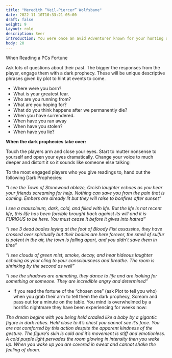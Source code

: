 ```yaml
---
title: "Meredith “Veil-Piercer” Wolfsbane"
date: 2022-11-10T10:33:21-05:00
draft: false
weight: 9
Layout: role
description: Seer
introduction: You were once an avid Adventurer known for your hunting of Werewolves and Vampires. But an injury you sustained on a rather vicious hunt left you unable to continue your life of fighting the creatures of the night. Though with this injury came the gift of prophecy. You now travel Woodhaven attempting to divine the fortunes of adventurers for a coin to make a living. Sometimes the readings are nothing more than filling them with hope, but sometimes they are terrifying possessions from beyond the Veil of this realm and into the unknown…
body: 20
---
```


When Reading a PCs Fortune

Ask lots of questions about their past. The bigger the responses from the player, engage them with a dark prophecy. These will be unique descriptive phrases given by plot to hint at events to come.

- Where were you born?
- What is your greatest fear.
- Who are you running from?
- What are you hoping for?
- What do you think happens after we permanently die?
- When you have surrendered.
- When have you ran away
- When have you stolen?
- When have you lie?

 **When the dark prophecies take over:**

Touch the players arm and close your eyes. Start to mutter nonsense to yourself and open your eyes dramatically. Change your voice to much deeper and distort it so it sounds like someone else talking

To the most engaged players who you give readings to, hand out the following Dark Prophecies:

“*I see the Town of Stonewood ablaze, Orcish laughter echoes as you hear your friends screaming for help. Nothing can save you from the pain that is coming. Embers are already lit but they will raise to bonfires after sunset”*

*I see a mausoleum, dark, cold, and filled with life. But the life is not recent life, this life has been forcible brought back against its will and it is FURIOUS to be here. You must cease it before it gives into hatred”*

*“I see 3 dead bodies laying at the foot of Bloody Fist assassins, they have crossed over spiritually but their bodies are here forever, the smell of sulfur is potent in the air, the town is falling apart, and you didn’t save them in time”*

*“I see clouds of green mist, smoke, decay, and hear hideous laughter echoing as your cling to your consciousness and breathe. The room is shrinking by the second as well”*

*“I see the shadows are animating, they dance to life and are looking for something or someone. They are incredible angry and determined”*

- If you read the fortune of the “chosen one” (ask Plot to tell you who) when you grab their arm to tell them the dark prophecy, Scream and pass out for a minute on the table. You mind is overwhelmed by a horrific nightmare they have been experiencing for weeks now:

*The dream begins with you being held cradled like a baby by a gigantic figure in dark robes. Held close to it’s chest you cannot see it’s face. You are not comforted by this action despite the apparent kindness of the gesture. The figure’s skin is cold and it’s movement is stiff and emotionless. A cold purple light pervades the room glowing in intensity then you wake up. When you wake up you are covered in sweat and cannot shake the feeling of doom.*

